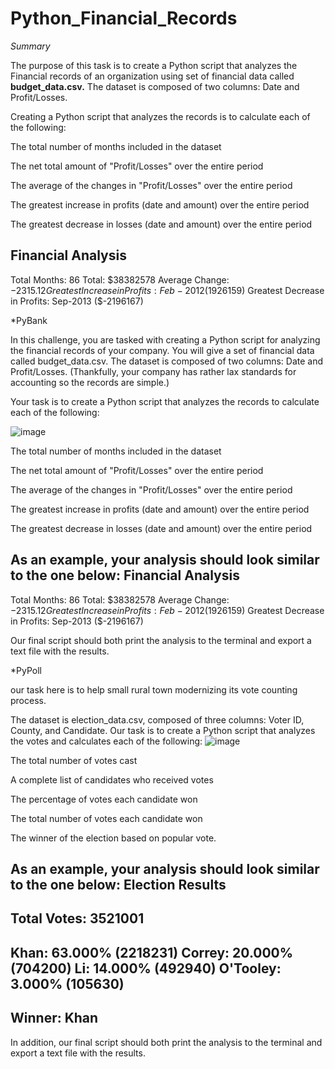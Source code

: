 # Python_Financial_Records #


*Summary*

The purpose of this task is to create a Python script that analyzes the Financial records of an organization using set of financial data called **budget_data.csv.** The dataset is composed of two columns: Date and Profit/Losses.

Creating a Python script that analyzes the records is to calculate each of the following:


The total number of months included in the dataset


The net total amount of "Profit/Losses" over the entire period


The average of the changes in "Profit/Losses" over the entire period


The greatest increase in profits (date and amount) over the entire period


The greatest decrease in losses (date and amount) over the entire period

Financial Analysis
----------------------------
Total Months: 86
Total: $38382578
Average  Change: $-2315.12
Greatest Increase in Profits: Feb-2012 ($1926159)
Greatest Decrease in Profits: Sep-2013 ($-2196167)


*PyBank



In this challenge, you are tasked with creating a Python script for analyzing the financial records of your company. You will give a set of financial data called budget_data.csv. The dataset is composed of two columns: Date and Profit/Losses. (Thankfully, your company has rather lax standards for accounting so the records are simple.)


Your task is to create a Python script that analyzes the records to calculate each of the following:

![image](https://user-images.githubusercontent.com/78287535/127754359-6242b190-9a09-465e-913d-c9453482dace.png)


The total number of months included in the dataset


The net total amount of "Profit/Losses" over the entire period


The average of the changes in "Profit/Losses" over the entire period


The greatest increase in profits (date and amount) over the entire period


The greatest decrease in losses (date and amount) over the entire period




As an example, your analysis should look similar to the one below:
Financial Analysis
----------------------------
Total Months: 86
Total: $38382578
Average  Change: $-2315.12
Greatest Increase in Profits: Feb-2012 ($1926159)
Greatest Decrease in Profits: Sep-2013 ($-2196167)


Our final script should both print the analysis to the terminal and export a text file with the results.


*PyPoll



our task here is to help small rural town modernizing its vote counting process.

The dataset is election_data.csv, composed of three columns: Voter ID, County, and Candidate.
Our task is to create a Python script that analyzes the votes and calculates each of the following:
![image](https://user-images.githubusercontent.com/78287535/127754370-79d0e343-7970-4fba-97c8-60657473732a.png)



The total number of votes cast


A complete list of candidates who received votes


The percentage of votes each candidate won


The total number of votes each candidate won


The winner of the election based on popular vote.




As an example, your analysis should look similar to the one below:
Election Results
-------------------------
Total Votes: 3521001
-------------------------
Khan: 63.000% (2218231)
Correy: 20.000% (704200)
Li: 14.000% (492940)
O'Tooley: 3.000% (105630)
-------------------------
Winner: Khan
-------------------------


In addition, our final script should both print the analysis to the terminal and export a text file with the results.
